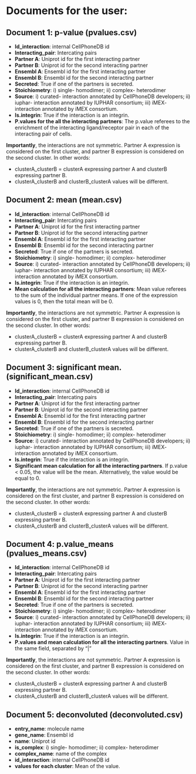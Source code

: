 # Documents for the user:
## Document 1: p-value (pvalues.csv)
* **Id_interaction**: internal CellPhoneDB id
* **Interacting_pair**: Intercating pairs
* **Partner A**: Uniprot id for the first interacting partner
* **Partner B**: Uniprot id for the second interacting partner
* **Ensembl A**: Ensembl id for the first interacting partner
* **Ensembl B**: Ensembl id for the second interacting partner
* **Secreted**: True if one of the partners is secreted.
* **Stoichiometry**: i) single- homodimer; ii) complex- heterodimer
* **Source**: i) curated- interaction annotated by CellPhoneDB developers; ii) iuphar- interaction annotated by IUPHAR consortium; iii) iMEX- interaction annotated by iMEX consortium.
* **Is.integrin**: True if the interaction is an integrin.
* **P.values for the all the interacting partners**: The p.value referees to the enrichment of the interacting ligand/receptor pair in each of the interacting pair of cells.


**Importantly**, the interactions are not symmetric. Partner A expression is considered on the first cluster, and partner B expression is considered on the second cluster. In other words:
- clusterA_clusterB = clusterA expressing partner A and clusterB expressing partner B.
- clusterA_clusterB and clusterB_clusterA  values will be different.

## Document 2: mean (mean.csv)
* **Id_interaction**: internal CellPhoneDB id
* **Interacting_pair**: Intercating pairs
* **Partner A**: Uniprot id for the first interacting partner
* **Partner B**: Uniprot id for the second interacting partner
* **Ensembl A**: Ensembl id for the first interacting partner
* **Ensembl B**: Ensembl id for the second interacting partner
* **Secreted**: True if one of the partners is secreted.
* **Stoichiometry**: i) single- homodimer; ii) complex- heterodimer
* **Source**: i) curated- interaction annotated by CellPhoneDB developers; ii) iuphar- interaction annotated by IUPHAR consortium; iii) iMEX- interaction annotated by iMEX consortium.
* **Is.integrin**: True if the interaction is an integrin.
* **Mean calculation for all the interacting partners**: Mean value referees to the sum of the individual partner means. If one of the expression values is 0, then the total mean will be 0.

**Importantly**, the interactions are not symmetric. Partner A expression is considered on the first cluster, and partner B expression is considered on the second cluster. In other words:
* clusterA_clusterB = clusterA expressing partner A and clusterB expressing partner B.
* clusterA_clusterB and clusterB_clusterA  values will be different.

## Document 3: significant mean. (significant_mean.csv)
* **Id_interaction**: internal CellPhoneDB id
* **Interacting_pair**: Intercating pairs
* **Partner A**: Uniprot id for the first interacting partner
* **Partner B**: Uniprot id for the second interacting partner
* **Ensembl A**: Ensembl id for the first interacting partner
* **Ensembl B**: Ensembl id for the second interacting partner
* **Secreted**: True if one of the partners is secreted.
* **Stoichiometry**: i) single- homodimer; ii) complex- heterodimer
* **Source**: i) curated- interaction annotated by CellPhoneDB developers; ii) iuphar- interaction annotated by IUPHAR consortium; iii) iMEX- interaction annotated by iMEX consortium.
* **Is.integrin**: True if the interaction is an integrin.
* **Significant mean calculation for all the interacting partners**. If p.value < 0.05, the value will be the mean. Alternatively, the value would be equal to 0.


**Importantly**, the interactions are not symmetric. Partner A expression is considered on the first cluster, and partner B expression is considered on the second cluster. In other words:
* clusterA_clusterB = clusterA expressing partner A and clusterB expressing partner B.
* clusterA_clusterB and clusterB_clusterA  values will be different.

## Document 4: p.value_means (pvalues_means.csv)
* **Id_interaction**: internal CellPhoneDB id
* **Interacting_pair**: Intercating pairs
* **Partner A**: Uniprot id for the first interacting partner
* **Partner B**: Uniprot id for the second interacting partner
* **Ensembl A**: Ensembl id for the first interacting partner
* **Ensembl B**: Ensembl id for the second interacting partner
* **Secreted**: True if one of the partners is secreted.
* **Stoichiometry**: i) single- homodimer; ii) complex- heterodimer
* **Source**: i) curated- interaction annotated by CellPhoneDB developers; ii) iuphar- interaction annotated by IUPHAR consortium; iii) iMEX- interaction annotated by iMEX consortium.
* **Is.integrin**: True if the interaction is an integrin.
* **P.values and mean calculation for all the interacting partners**. Value in the same field, separated by “|”


**Importantly**, the interactions are not symmetric. Partner A expression is considered on the first cluster, and partner B expression is considered on the second cluster. In other words:
* clusterA_clusterB = clusterA expressing partner A and clusterB expressing partner B.
* clusterA_clusterB and clusterB_clusterA  values will be different.

## Document 5: deconvoluted (deconvoluted.csv)
* **entry_name**: molecule name
* **gene_name**: Ensembl id
* **name**: Uniprot id
* **is_complex**: i) single- homodimer; ii) complex- heterodimer
* **complex_name**: name of  the complex
* **id_interaction**: internal CellPhoneDB id
* **values for each cluster**: Mean of the value.


